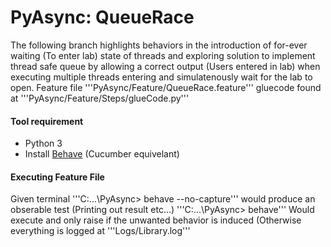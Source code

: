 # PyAsync: QueueRace

The following branch highlights behaviors in the introduction of for-ever waiting (To enter lab) state of threads and exploring solution to implement thread safe queue by allowing a correct output (Users entered in lab) when executing multiple threads entering and simulatenously wait for the lab to open. Feature file '''PyAsync/Feature/QueueRace.feature''' gluecode found at '''PyAsync/Feature/Steps/glueCode.py'''

#### Tool requirement
- Python 3
- Install [Behave](https://behave.readthedocs.io/en/latest/install.html) (Cucumber equivelant) 

#### Executing Feature File
Given terminal
'''C:\...\PyAsync> behave --no-capture''' would produce an obserable test (Printing out result etc...)
'''C:\...\PyAsync> behave''' Would execute and only raise if the unwanted behavior is induced (Otherwise everything is logged at '''Logs/Library.log'''

